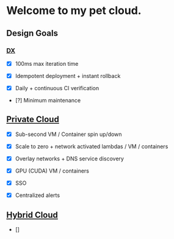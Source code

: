 # Welcome to my pet cloud.

## Design Goals

### [DX](https://github.com/ms-jpq/lab/blob/main/doc/DX.md)

- [x] 100ms max iteration time

- [x] Idempotent deployment + instant rollback

- [x] Daily + continuous CI verification

- [?] Minimum maintenance

## [Private Cloud](https://github.com/ms-jpq/lab/blob/main/doc/PRIVATE_CLOUD.md)

- [x] Sub-second VM / Container spin up/down

- [x] Scale to zero + network activated lambdas / VM / containers

- [x] Overlay networks + DNS service discovery

- [x] GPU (CUDA) VM / containers

- [x] SSO

- [x] Centralized alerts

## [Hybrid Cloud](https://github.com/ms-jpq/lab/blob/main/doc/PRIVATE_CLOUD.md)

- []

